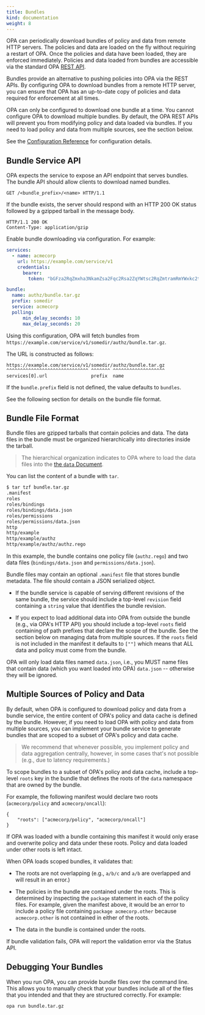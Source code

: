 ```yaml
---
title: Bundles
kind: documentation
weight: 8
---
```


OPA can periodically download bundles of policy and data from remote HTTP
servers. The policies and data are loaded on the fly without requiring a
restart of OPA. Once the policies and data have been loaded, they are enforced
immediately. Policies and data loaded from bundles are accessible via the
standard OPA [REST API](../rest-api).

Bundles provide an alternative to pushing policies into OPA via the REST APIs.
By configuring OPA to download bundles from a remote HTTP server, you can
ensure that OPA has an up-to-date copy of policies and data required for
enforcement at all times.

OPA can only be configured to download one bundle at a time. You
cannot configure OPA to download multiple bundles. By default, the OPA
REST APIs will prevent you from modifying policy and data loaded via
bundles. If you need to load policy and data from multiple sources,
see the section below.

See the [Configuration Reference](../configuration) for configuration details.

## Bundle Service API

OPA expects the service to expose an API endpoint that serves bundles. The
bundle API should allow clients to download named bundles.

```http
GET /<bundle_prefix>/<name> HTTP/1.1
```

If the bundle exists, the server should respond with an HTTP 200 OK status
followed by a gzipped tarball in the message body.

```http
HTTP/1.1 200 OK
Content-Type: application/gzip
```

Enable bundle downloading via configuration. For example:

```yaml
services:
  - name: acmecorp
    url: https://example.com/service/v1
    credentials:
      bearer:
        token: "bGFza2RqZmxha3NkamZsa2Fqc2Rsa2ZqYWtsc2RqZmtramRmYWxkc2tm"

bundle:
  name: authz/bundle.tar.gz
  prefix: somedir
  service: acmecorp
  polling:
      min_delay_seconds: 10
      max_delay_seconds: 20
```

Using this configuration, OPA will fetch bundles from
`https://example.com/service/v1/somedir/authz/bundle.tar.gz`.

The URL is constructed as follows:

```
https://example.com/service/v1/somedir/authz/bundle.tar.gz
^^^^^^^^^^^^^^^^^^^^^^^^^^^^^^ ^^^^^^^ ^^^^^^^^^^^^^^^^^^^
services[0].url                prefix  name
```

If the `bundle.prefix` field is not defined, the value defaults to `bundles`.

See the following section for details on the bundle file format.

## Bundle File Format

Bundle files are gzipped tarballs that contain policies and data. The data
files in the bundle must be organized hierarchically into directories inside
the tarball.

> The hierarchical organization indicates to OPA where to load the data files
> into the [the `data` Document](../how-does-opa-work#the-data-document).

You can list the content of a bundle with `tar`.

```bash
$ tar tzf bundle.tar.gz
.manifest
roles
roles/bindings
roles/bindings/data.json
roles/permissions
roles/permissions/data.json
http
http/example
http/example/authz
http/example/authz/authz.rego
```

In this example, the bundle contains one policy file (`authz.rego`) and two
data files (`bindings/data.json` and `permissions/data.json`).

Bundle files may contain an optional `.manifest` file that stores bundle
metadata. The file should contain a JSON serialized object.

* If the bundle service is capable of serving different revisions of the same
  bundle, the service should include a top-level `revision` field containing a
  `string` value that identifies the bundle revision.

* If you expect to load additional data into OPA from outside the
  bundle (e.g., via OPA's HTTP API) you should include a top-level
  `roots` field containing of path prefixes that declare the scope of
  the bundle. See the section below on managing data from multiple
  sources. If the `roots` field is not included in the manifest it
  defaults to `[""]` which means that ALL data and policy must come
  from the bundle.

OPA will only load data files named `data.json`, i.e., you MUST name files
that contain data (which you want loaded into OPA) `data.json` -- otherwise
they will be ignored.

## Multiple Sources of Policy and Data

By default, when OPA is configured to download policy and data from a
bundle service, the entire content of OPA's policy and data cache is
defined by the bundle. However, if you need to load OPA with policy
and data from multiple sources, you can implement your bundle service
to generate bundles that are scoped to a subset of OPA's policy and
data cache.

> We recommend that whenever possible, you implement policy and data
> aggregation centrally, however, in some cases that's not possible
> (e.g., due to latency requirements.)

To scope bundles to a subset of OPA's policy and data cache, include
a top-level `roots` key in the bundle that defines the roots of the
`data` namespace that are owned by the bundle.

For example, the following manifest would declare two roots
(`acmecorp/policy` and `acmecorp/oncall`):

```
{
    "roots": ["acmecorp/policy", "acmecorp/oncall"]
}
```

If OPA was loaded with a bundle containing this manifest it would only
erase and overwrite policy and data under these roots. Policy and data
loaded under other roots is left intact.

When OPA loads scoped bundles, it validates that:

* The roots are not overlapping (e.g., `a/b/c` and `a/b` are
  overlapped and will result in an error.)

* The policies in the bundle are contained under the roots. This is
  determined by inspecting the `package` statement in each of the
  policy files. For example, given the manifest above, it would be an
  error to include a policy file containing `package acmecorp.other`
  because `acmecorp.other` is not contained in either of the roots.

* The data in the bundle is contained under the roots.

If bundle validation fails, OPA will report the validation error via
the Status API.

## Debugging Your Bundles

When you run OPA, you can provide bundle files over the command line. This
allows you to manually check that your bundles include all of the files that
you intended and that they are structured correctly. For example:

```bash
opa run bundle.tar.gz
```
